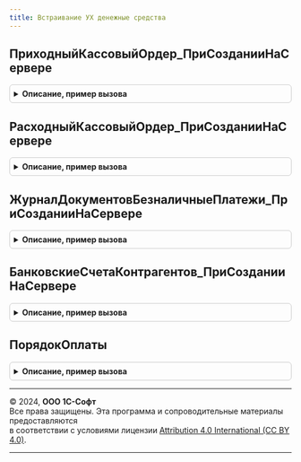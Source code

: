 ```yaml
---
title: Встраивание УХ денежные средства
---
```



## ПриходныйКассовыйОрдер_ПриСозданииНаСервере
<details style="margin: 1em 0; padding: 0.5em; border: 1px solid #ccc; border-radius: 6px;">

<summary style="font-weight: bold; cursor: pointer;">Описание, пример вызова</summary>

```bsl

Процедура ПриходныйКассовыйОрдер_ПриСозданииНаСервере(Форма, Отказ, СтандартнаяОбработка) Экспорт
```

Пример вызова
```bsl
ВстраиваниеУХДенежныеСредства.ПриходныйКассовыйОрдер_ПриСозданииНаСервере(Форма, Отказ, СтандартнаяОбработка) 
```
</details>

## РасходныйКассовыйОрдер_ПриСозданииНаСервере
<details style="margin: 1em 0; padding: 0.5em; border: 1px solid #ccc; border-radius: 6px;">

<summary style="font-weight: bold; cursor: pointer;">Описание, пример вызова</summary>

```bsl

Процедура РасходныйКассовыйОрдер_ПриСозданииНаСервере(Форма, Отказ, СтандартнаяОбработка) Экспорт
```

Пример вызова
```bsl
ВстраиваниеУХДенежныеСредства.РасходныйКассовыйОрдер_ПриСозданииНаСервере(Форма, Отказ, СтандартнаяОбработка) 
```
</details>

## ЖурналДокументовБезналичныеПлатежи_ПриСозданииНаСервере
<details style="margin: 1em 0; padding: 0.5em; border: 1px solid #ccc; border-radius: 6px;">

<summary style="font-weight: bold; cursor: pointer;">Описание, пример вызова</summary>

```bsl

Процедура ЖурналДокументовБезналичныеПлатежи_ПриСозданииНаСервере(Форма, Отказ, СтандартнаяОбработка) Экспорт
```

Пример вызова
```bsl
ВстраиваниеУХДенежныеСредства.ЖурналДокументовБезналичныеПлатежи_ПриСозданииНаСервере(Форма, Отказ, СтандартнаяОбработка) 
```
</details>

## БанковскиеСчетаКонтрагентов_ПриСозданииНаСервере
<details style="margin: 1em 0; padding: 0.5em; border: 1px solid #ccc; border-radius: 6px;">

<summary style="font-weight: bold; cursor: pointer;">Описание, пример вызова</summary>

```bsl

Процедура БанковскиеСчетаКонтрагентов_ПриСозданииНаСервере(Форма, Отказ, СтандартнаяОбработка) Экспорт
```

Пример вызова
```bsl
ВстраиваниеУХДенежныеСредства.БанковскиеСчетаКонтрагентов_ПриСозданииНаСервере(Форма, Отказ, СтандартнаяОбработка) 
```
</details>

## ПорядокОплаты
<details style="margin: 1em 0; padding: 0.5em; border: 1px solid #ccc; border-radius: 6px;">

<summary style="font-weight: bold; cursor: pointer;">Описание, пример вызова</summary>

```bsl

Функция ПорядокОплаты(ВалютаВзаиморасчетов, ВалютаОплаты) Экспорт
```

Пример вызова
```bsl
Результат = ВстраиваниеУХДенежныеСредства.ПорядокОплаты(ВалютаВзаиморасчетов, ВалютаОплаты) 
```
</details>

---

© 2024, **ООО 1С-Софт**  
Все права защищены. Эта программа и сопроводительные материалы предоставляются  
в соответствии с условиями лицензии [Attribution 4.0 International (CC BY 4.0)](https://creativecommons.org/licenses/by/4.0/legalcode).

---
